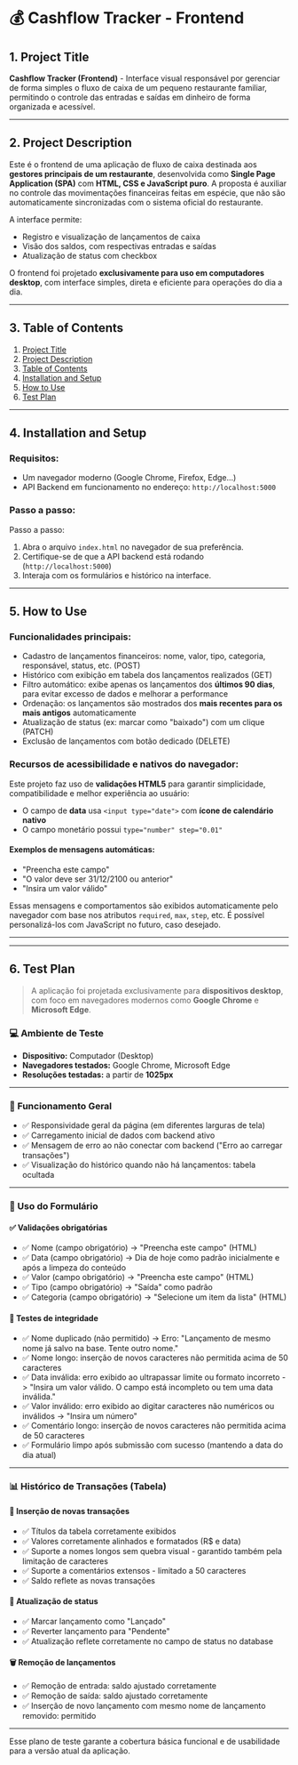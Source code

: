 # 💰 Cashflow Tracker - Frontend

## 1. Project Title

**Cashflow Tracker (Frontend)** - Interface visual responsável por gerenciar de forma simples o fluxo de caixa de um pequeno restaurante familiar, permitindo o controle das entradas e saídas em dinheiro de forma organizada e acessível.

---

## 2. Project Description

Este é o frontend de uma aplicação de fluxo de caixa destinada aos **gestores principais de um restaurante**, desenvolvida como **Single Page Application (SPA)** com **HTML, CSS e JavaScript puro**. A proposta é auxiliar no controle das movimentações financeiras feitas em espécie, que não são automaticamente sincronizadas com o sistema oficial do restaurante.

A interface permite:

* Registro e visualização de lançamentos de caixa
* Visão dos saldos, com respectivas entradas e saídas
* Atualização de status com checkbox

O frontend foi projetado **exclusivamente para uso em computadores desktop**, com interface simples, direta e eficiente para operações do dia a dia.

---

## 3. Table of Contents

1. [Project Title](#1-project-title)
2. [Project Description](#2-project-description)
3. [Table of Contents](#3-table-of-contents)
4. [Installation and Setup](#4-installation-and-setup)
5. [How to Use](#5-how-to-use)
6. [Test Plan](#6-test-plan)

---

## 4. Installation and Setup

### Requisitos:

* Um navegador moderno (Google Chrome, Firefox, Edge...)
* API Backend em funcionamento no endereço: `http://localhost:5000`

### Passo a passo:

Passo a passo:
1. Abra o arquivo `index.html` no navegador de sua preferência.
2. Certifique-se de que a API backend está rodando (`http://localhost:5000`)
3. Interaja com os formulários e histórico na interface.

---

## 5. How to Use

### Funcionalidades principais:

* Cadastro de lançamentos financeiros: nome, valor, tipo, categoria, responsável, status, etc. (POST)
* Histórico com exibição em tabela dos lançamentos realizados (GET)
* Filtro automático: exibe apenas os lançamentos dos **últimos 90 dias**, para evitar excesso de dados e melhorar a performance
* Ordenação: os lançamentos são mostrados dos **mais recentes para os mais antigos** automaticamente
* Atualização de status (ex: marcar como "baixado") com um clique (PATCH)
* Exclusão de lançamentos com botão dedicado (DELETE)

### Recursos de acessibilidade e nativos do navegador:

Este projeto faz uso de **validações HTML5** para garantir simplicidade, compatibilidade e melhor experiência ao usuário:

* O campo de **data** usa `<input type="date">` com **ícone de calendário nativo**
* O campo monetário possui `type="number" step="0.01"`

#### Exemplos de mensagens automáticas:

* "Preencha este campo"
* "O valor deve ser 31/12/2100 ou anterior"
* "Insira um valor válido"

Essas mensagens e comportamentos são exibidos automaticamente pelo navegador com base nos atributos `required`, `max`, `step`, etc. É possível personalizá-los com JavaScript no futuro, caso desejado.


---
---

## 6. Test Plan

> A aplicação foi projetada exclusivamente para **dispositivos desktop**, com foco em navegadores modernos como **Google Chrome** e **Microsoft Edge**.

### 💻 Ambiente de Teste

* **Dispositivo:** Computador (Desktop)
* **Navegadores testados:** Google Chrome, Microsoft Edge
* **Resoluções testadas:** a partir de **1025px**

---

### 🔁 Funcionamento Geral

* ✅ Responsividade geral da página (em diferentes larguras de tela)
* ✅ Carregamento inicial de dados com backend ativo
* ✅ Mensagem de erro ao não conectar com backend ("Erro ao carregar transações")
* ✅ Visualização do histórico quando não há lançamentos: tabela ocultada

---

### 📝 Uso do Formulário

#### ✅ Validações obrigatórias

* ✅ Nome (campo obrigatório) -> "Preencha este campo" (HTML)
* ✅ Data (campo obrigatório) -> Dia de hoje como padrão inicialmente e após a limpeza do conteúdo
* ✅ Valor (campo obrigatório) -> "Preencha este campo" (HTML)
* ✅ Tipo (campo obrigatório) -> "Saída" como padrão 
* ✅ Categoria (campo obrigatório) -> "Selecione um item da lista" (HTML)

#### 🧪 Testes de integridade

* ✅ Nome duplicado (não permitido) -> Erro: "Lançamento de mesmo nome já salvo na base. Tente outro nome."
* ✅ Nome longo: inserção de novos caracteres não permitida acima de 50 caracteres
* ✅ Data inválida: erro exibido ao ultrapassar limite ou formato incorreto -> "Insira um valor válido. O campo está incompleto ou tem uma data inválida."
* ✅ Valor inválido: erro exibido ao digitar caracteres não numéricos ou inválidos -> "Insira um número"
* ✅ Comentário longo: inserção de novos caracteres não permitida acima de 50 caracteres
* ✅ Formulário limpo após submissão com sucesso (mantendo a data do dia atual)

---

### 📊 Histórico de Transações (Tabela)

#### 🔄 Inserção de novas transações

* ✅ Títulos da tabela corretamente exibidos
* ✅ Valores corretamente alinhados e formatados (R\$ e data)
* ✅ Suporte a nomes longos sem quebra visual - garantido também pela limitação de caracteres
* ✅ Suporte a comentários extensos - limitado a 50 caracteres
* ✅ Saldo reflete as novas transações

#### 🔄 Atualização de status

* ✅ Marcar lançamento como "Lançado"
* ✅ Reverter lançamento para "Pendente"
* ✅ Atualização reflete corretamente no campo de status no database

#### 🗑️ Remoção de lançamentos

* ✅ Remoção de entrada: saldo ajustado corretamente
* ✅ Remoção de saída: saldo ajustado corretamente
* ✅ Inserção de novo lançamento com mesmo nome de lançamento removido: permitido

---

Esse plano de teste garante a cobertura básica funcional e de usabilidade para a versão atual da aplicação.

